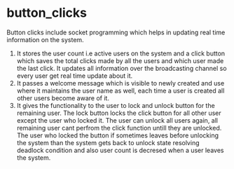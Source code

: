 # button_clicks
Button clicks include socket programming which helps in updating real time information on the system.
1. It stores the user count i.e active users on the system and a click button which saves the total clicks made by all the users and which user made the last click. It updates all information over the broadcasting channel so every user get real time update about it. 
2. It passes a welcome message which is visible to newly created and use where it maintains the user name as well, each time a user is created all other users become aware of it.
3. It gives the functionality to the user to lock and unlock button for the remaining user. The lock button locks the click button for all other user except the user who locked it. The user can unlock all users again, all remaining user cant perfrom the click function untill they are unlocked. The user who locked the button if sometimes leaves before unlocking the system than the system gets back to unlock state resolving deadlock condition and also user count is decresed when a user leaves the system.
